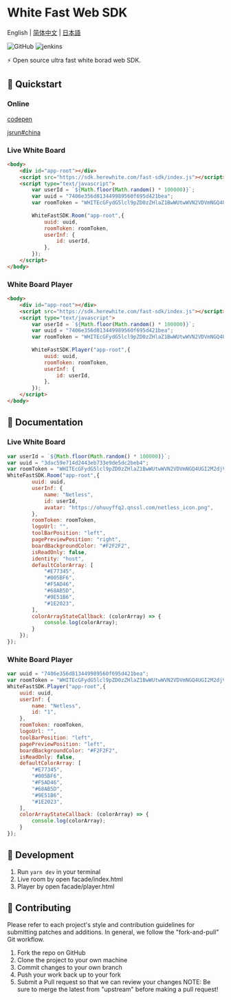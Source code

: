 # White Fast Web SDK

English | [简体中文](./README-zh_CN.md) | [日本語](./README-jp.md) 

![GitHub](https://img.shields.io/github/license/netless-io/whiteboard-designer)
![jenkins](http://ci.netless.group/job/fast-sdk-pr/badge/icon)

⚡ Open source ultra fast white borad web SDK.

## 🎉 Quickstart 

### Online

[codepen](https://codepen.io/buhe/pen/XWryGWO?editors=1000#0)


[jsrun#china](http://jsrun.pro/zmbKp/edit)

### Live White Board

```html
<body>
    <div id="app-root"></div>
    <script src="https://sdk.herewhite.com/fast-sdk/index.js"></script>
    <script type="text/javascript">
        var userId = `${Math.floor(Math.random() * 100000)}`;
        var uuid = "7406e356d813449989560f695d421bea";
        var roomToken = "WHITEcGFydG5lcl9pZD0zZHlaZ1BwWUtwWVN2VDVmNGQ4UGI2M2djVGhncENIOXBBeTcmc2lnPThjY2M1MWRlZjg1Y2I3MGJjNDQwMDVlMjEzODUwNmIwOGIxNjc4NzQ6YWRtaW5JZD0xNTgmcm9vbUlkPTc0MDZlMzU2ZDgxMzQ0OTk4OTU2MGY2OTVkNDIxYmVhJnRlYW1JZD0yODMmcm9sZT1yb29tJmV4cGlyZV90aW1lPTE1OTk3MzA3NjAmYWs9M2R5WmdQcFlLcFlTdlQ1ZjRkOFBiNjNnY1RoZ3BDSDlwQXk3JmNyZWF0ZV90aW1lPTE1NjgxNzM4MDgmbm9uY2U9MTU2ODE3MzgwODE3NjAw";
        
        WhiteFastSDK.Room("app-root",{
            uuid: uuid,
            roomToken: roomToken,
            userInf: {
                id: userId,
            },
        });
    </script>
</body>
```

### White Board Player

```html
<body>
    <div id="app-root"></div>
    <script src="https://sdk.herewhite.com/fast-sdk/index.js"></script>
    <script type="text/javascript">
        var userId = `${Math.floor(Math.random() * 100000)}`;
        var uuid = "7406e356d813449989560f695d421bea";
        var roomToken = "WHITEcGFydG5lcl9pZD0zZHlaZ1BwWUtwWVN2VDVmNGQ4UGI2M2djVGhncENIOXBBeTcmc2lnPThjY2M1MWRlZjg1Y2I3MGJjNDQwMDVlMjEzODUwNmIwOGIxNjc4NzQ6YWRtaW5JZD0xNTgmcm9vbUlkPTc0MDZlMzU2ZDgxMzQ0OTk4OTU2MGY2OTVkNDIxYmVhJnRlYW1JZD0yODMmcm9sZT1yb29tJmV4cGlyZV90aW1lPTE1OTk3MzA3NjAmYWs9M2R5WmdQcFlLcFlTdlQ1ZjRkOFBiNjNnY1RoZ3BDSDlwQXk3JmNyZWF0ZV90aW1lPTE1NjgxNzM4MDgmbm9uY2U9MTU2ODE3MzgwODE3NjAw";
        
        WhiteFastSDK.Player("app-root",{
            uuid: uuid,
            roomToken: roomToken,
            userInf: {
                id: userId,
            },
        });
    </script>
</body>
```

## 📖 Documentation

### Live White Board

```javascript
var userId = `${Math.floor(Math.random() * 100000)}`;
var uuid = "3dac59e714d2443eb733e9de5dc2beb4";
var roomToken = "WHITEcGFydG5lcl9pZD0zZHlaZ1BwWUtwWVN2VDVmNGQ4UGI2M2djVGhncENIOXBBeTcmc2lnPWE4ZWIyZWE3ZDliMWJiZDkyNWQ0Yzg4YTgwYjVlYjFiOTQxOTZiYmY6YWRtaW5JZD0xNTgmcm9vbUlkPTNkYWM1OWU3MTRkMjQ0M2ViNzMzZTlkZTVkYzJiZWI0JnRlYW1JZD0yODMmcm9sZT1yb29tJmV4cGlyZV90aW1lPTE2MDA1MDEzNTkmYWs9M2R5WmdQcFlLcFlTdlQ1ZjRkOFBiNjNnY1RoZ3BDSDlwQXk3JmNyZWF0ZV90aW1lPTE1Njg5NDQ0MDcmbm9uY2U9MTU2ODk0NDQwNjY0MzAw";
WhiteFastSDK.Room("app-root",{
        uuid: uuid,
        userInf: {
            name: "Netless",
            id: userId,
            avatar: "https://ohuuyffq2.qnssl.com/netless_icon.png",
        },
        roomToken: roomToken,
        logoUrl: "",
        toolBarPosition: "left",
        pagePreviewPosition: "right",
        boardBackgroundColor: "#F2F2F2",
        isReadOnly: false,
        identity: "host",
        defaultColorArray: [
            "#E77345",
            "#005BF6",
            "#F5AD46",
            "#68AB5D",
            "#9E51B6",
            "#1E2023",
        ],
        colorArrayStateCallback: (colorArray) => {
            console.log(colorArray);
        }
    });
});
```

### White Board Player

```javascript
var uuid = "7406e356d813449989560f695d421bea";
var roomToken = "WHITEcGFydG5lcl9pZD0zZHlaZ1BwWUtwWVN2VDVmNGQ4UGI2M2djVGhncENIOXBBeTcmc2lnPThjY2M1MWRlZjg1Y2I3MGJjNDQwMDVlMjEzODUwNmIwOGIxNjc4NzQ6YWRtaW5JZD0xNTgmcm9vbUlkPTc0MDZlMzU2ZDgxMzQ0OTk4OTU2MGY2OTVkNDIxYmVhJnRlYW1JZD0yODMmcm9sZT1yb29tJmV4cGlyZV90aW1lPTE1OTk3MzA3NjAmYWs9M2R5WmdQcFlLcFlTdlQ1ZjRkOFBiNjNnY1RoZ3BDSDlwQXk3JmNyZWF0ZV90aW1lPTE1NjgxNzM4MDgmbm9uY2U9MTU2ODE3MzgwODE3NjAw";
WhiteFastSDK.Player("app-root",{
    uuid: uuid,
    userInf: {
        name: "Netless",
        id: "1",
    },
    roomToken: roomToken,
    logoUrl: "",
    toolBarPosition: "left",
    pagePreviewPosition: "left",
    boardBackgroundColor: "#F2F2F2",
    isReadOnly: false,
    defaultColorArray: [
        "#E77345",
        "#005BF6",
        "#F5AD46",
        "#68AB5D",
        "#9E51B6",
        "#1E2023",
    ],
    colorArrayStateCallback: (colorArray) => {
        console.log(colorArray);
    }
});
```

## 🚀 Development

1. Run `yarn dev` in your terminal
2. Live room by open facade/index.html
3. Player by open facade/player.html

## 👏 Contributing

Please refer to each project's style and contribution guidelines for submitting patches and additions. In general, we follow the "fork-and-pull" Git workflow.

1. Fork the repo on GitHub
2. Clone the project to your own machine
3. Commit changes to your own branch
4. Push your work back up to your fork
5. Submit a Pull request so that we can review your changes
NOTE: Be sure to merge the latest from "upstream" before making a pull request!